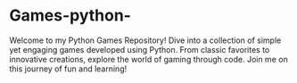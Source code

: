 # Games-python-
Welcome to my Python Games Repository! Dive into a collection of simple yet engaging games developed using Python. From classic favorites to innovative creations, explore the world of gaming through code. Join me on this journey of fun and learning!
